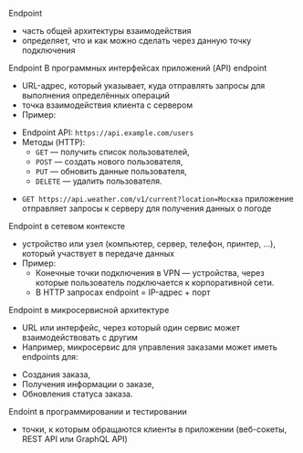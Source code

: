 Endpoint 
* часть общей архитектуры взаимодействия
* определяет, что и как можно сделать через данную точку подключения


Endpoint В программных интерфейсах приложений (API) endpoint
* URL-адрес, который указывает, куда отправлять запросы для выполнения определённых операций
* точка взаимодействия клиента с сервером
* Пример:
- Endpoint API: `https://api.example.com/users`
- Методы (HTTP): 
  - `GET` — получить список пользователей,
  - `POST` — создать нового пользователя,
  - `PUT` — обновить данные пользователя,
  - `DELETE` — удалить пользователя.
* `GET https://api.weather.com/v1/current?location=Москва` приложение отправляет запросы к серверу для получения данных о погоде

Endpoint в сетевом контексте 
* устройство или узел (компьютер, сервер, телефон, принтер, ...), который участвует в передаче данных 
* Пример:
  - Конечные точки подключения в VPN — устройства, через которые пользователь подключается к корпоративной сети.
  - В HTTP запросах endpoint = IP-адрес + порт

Endpoint в микросервисной архитектуре
* URL или интерфейс, через который один сервис может взаимодействовать с другим
* Например, микросервис для управления заказами может иметь endpoints для:
- Создания заказа,
- Получения информации о заказе,
- Обновления статуса заказа.

Endoint в программировании и тестировании
* точки, к которым обращаются клиенты в приложении (веб-сокеты, REST API или GraphQL API)



